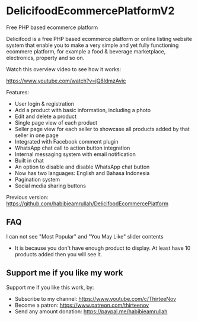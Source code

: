 # DelicifoodEcommercePlatformV2
Free PHP based ecommerce platform

Delicifood is a free PHP based ecommerce platform or online listing website system that enable you to make a very simple and yet fully functioning ecommere platform, for example a food & beverage marketplace, electronics, property and so on.

Watch this overview video to see how it works: 

https://www.youtube.com/watch?v=jQ8ldmzAvic

Features:
- User login & registration
- Add a product with basic information, including a photo
- Edit and delete a product
- Single page view of each product
- Seller page view for each seller to showcase all products added by that seller in one page
- Integrated with Facebook comment plugin
- WhatsApp chat call to action button integration
- Internal messaging system with email notification
- Built in chat
- An option to disable and disable WhatsApp chat button
- Now has two languages: English and Bahasa Indonesia
- Pagination system
- Social media sharing buttons

Previous version: https://github.com/habibieamrullah/DelicifoodEcommercePlatform

## FAQ
I can not see "Most Popular" and "You May Like" slider contents
- It is because you don't have enough product to display. At least have 10 products added then you will see it.

## Support me if you like my work
Support me if you like this work, by:
- Subscribe to my channel: https://www.youtube.com/c/ThirteeNov
- Become a patron: https://www.patreon.com/thirteenov
- Send any amount donation: https://paypal.me/habibieamrullah
